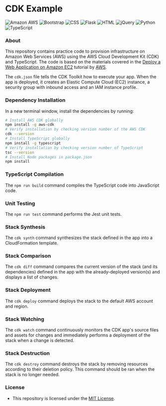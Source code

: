 # CDK Example

![Amazon AWS](https://img.shields.io/badge/Amazon_AWS-FF9900?style=for-the-badge&logo=amazonaws&logoColor=white)
![Bootstrap](https://img.shields.io/badge/Bootstrap-563D7C?style=for-the-badge&logo=bootstrap&logoColor=white)
![CSS](https://img.shields.io/badge/CSS-239120?&style=for-the-badge&logo=css3&logoColor=white)
![Flask](https://img.shields.io/badge/Flask-000000?style=for-the-badge&logo=flask&logoColor=white)
![HTML](https://img.shields.io/badge/HTML-239120?style=for-the-badge&logo=html5&logoColor=white)
![jQuery](https://img.shields.io/badge/jQuery-0769AD?style=for-the-badge&logo=jquery&logoColor=white)
![Python](https://img.shields.io/badge/Python-3776AB?style=for-the-badge&logo=python&logoColor=white)
![TypeScript](https://img.shields.io/badge/TypeScript-007ACC?style=for-the-badge&logo=typescript&logoColor=white)

### About
This repository contains practice code to provision infrastructure on Amazon Web Services (AWS) using the AWS Cloud Development Kit (CDK) and TypeScript. The code is based on the materials covered in the [Deploy a Web Application on Amazon EC2](https://aws.amazon.com/getting-started/guides/deploy-webapp-ec2/) tutorial by [AWS](https://github.com/aws-samples).

The `cdk.json` file tells the CDK Toolkit how to execute your app. When the app is deployed, it creates an Elastic Compute Cloud (EC2) instance, a security group with inbound access and an IAM instance profile.

### Dependency Installation
In a new terminal window, install the dependencies by running:

```bash
# Install AWS CDK globally
npm install -g aws-cdk
# Verify installation by checking version number of the AWS CDK 
cdk --version
# Install TypeScript globally
npm install -g typescript
# Verify installation by checking version number of TypeScript
tsc --version
# Install Node packages in package.json
npm install
```

### TypeScript Compilation
The `npm run build` command compiles the TypeScript code into JavaScript code.

### Unit Testing
The `npm run test` command performs the Jest unit tests.

### Stack Synthesis
The `cdk synth` command synthesizes the stack defined in the app into a CloudFormation template.

### Stack Comparison
The `cdk diff` command compares the current version of the stack (and its dependencies) defined in the app with the already-deployed version(s) and displays a list of changes.

### Stack Deployment
The `cdk deploy` command deploys the stack to the default AWS account and region.

### Stack Watching
The `cdk watch` command continuously monitors the CDK app's source files and assets for changes and immediately performs a deployment of the stack when a change is detected.
  
### Stack Destruction
The `cdk destroy` command destroys the stack by removing resources according to their deletion policy. This command should be ran when the stack is no longer needed.

### License
* This repository is licensed under the [MIT License](https://github.com/elailai94/cdk-example/blob/main/LICENSE.md).
